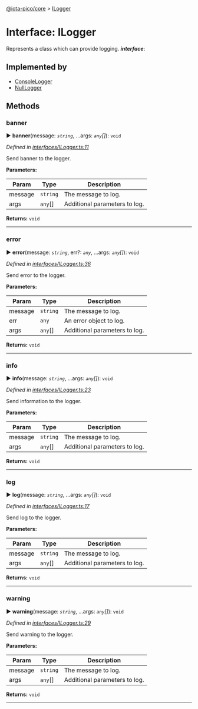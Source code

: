 [@iota-pico/core](../README.md) > [ILogger](../interfaces/ilogger.md)



# Interface: ILogger


Represents a class which can provide logging.
*__interface__*: 


## Implemented by

* [ConsoleLogger](../classes/consolelogger.md)
* [NullLogger](../classes/nulllogger.md)


## Methods
<a id="banner"></a>

###  banner

► **banner**(message: *`string`*, ...args: *`any`[]*): `void`



*Defined in [interfaces/ILogger.ts:11](https://github.com/iotaeco/iota-pico-core/blob/c0570fd/src/interfaces/ILogger.ts#L11)*



Send banner to the logger.


**Parameters:**

| Param | Type | Description |
| ------ | ------ | ------ |
| message | `string`   |  The message to log. |
| args | `any`[]   |  Additional parameters to log. |





**Returns:** `void`





___

<a id="error"></a>

###  error

► **error**(message: *`string`*, err?: *`any`*, ...args: *`any`[]*): `void`



*Defined in [interfaces/ILogger.ts:36](https://github.com/iotaeco/iota-pico-core/blob/c0570fd/src/interfaces/ILogger.ts#L36)*



Send error to the logger.


**Parameters:**

| Param | Type | Description |
| ------ | ------ | ------ |
| message | `string`   |  The message to log. |
| err | `any`   |  An error object to log. |
| args | `any`[]   |  Additional parameters to log. |





**Returns:** `void`





___

<a id="info"></a>

###  info

► **info**(message: *`string`*, ...args: *`any`[]*): `void`



*Defined in [interfaces/ILogger.ts:23](https://github.com/iotaeco/iota-pico-core/blob/c0570fd/src/interfaces/ILogger.ts#L23)*



Send information to the logger.


**Parameters:**

| Param | Type | Description |
| ------ | ------ | ------ |
| message | `string`   |  The message to log. |
| args | `any`[]   |  Additional parameters to log. |





**Returns:** `void`





___

<a id="log"></a>

###  log

► **log**(message: *`string`*, ...args: *`any`[]*): `void`



*Defined in [interfaces/ILogger.ts:17](https://github.com/iotaeco/iota-pico-core/blob/c0570fd/src/interfaces/ILogger.ts#L17)*



Send log to the logger.


**Parameters:**

| Param | Type | Description |
| ------ | ------ | ------ |
| message | `string`   |  The message to log. |
| args | `any`[]   |  Additional parameters to log. |





**Returns:** `void`





___

<a id="warning"></a>

###  warning

► **warning**(message: *`string`*, ...args: *`any`[]*): `void`



*Defined in [interfaces/ILogger.ts:29](https://github.com/iotaeco/iota-pico-core/blob/c0570fd/src/interfaces/ILogger.ts#L29)*



Send warning to the logger.


**Parameters:**

| Param | Type | Description |
| ------ | ------ | ------ |
| message | `string`   |  The message to log. |
| args | `any`[]   |  Additional parameters to log. |





**Returns:** `void`





___


